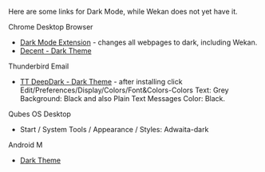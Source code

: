 Here are some links for Dark Mode, while Wekan does not yet have it.

Chrome Desktop Browser
- [Dark Mode Extension](https://chrome.google.com/webstore/detail/dark-mode-for-chrome/geooakdjiamlhpechokegobmhdmlgidk) - changes all webpages to dark, including Wekan.
- [Decent - Dark Theme](https://chrome.google.com/webstore/detail/decent/bnnjhehfmlfkbdocbphdoagolcknbohp)

Thunderbird Email
- [TT DeepDark - Dark Theme](https://addons.thunderbird.net/en-US/thunderbird/addon/tt-deepdark/) - after installing click Edit/Preferences/Display/Colors/Font&Colors-Colors Text: Grey Background: Black and also Plain Text Messages Color: Black.

Qubes OS Desktop
- Start / System Tools / Appearance / Styles: Adwaita-dark

Android M

- [Dark Theme](https://www.phonearena.com/news/Finally-Android-M-scores-a-new-system-wide-dark-UI-theme_id69814)